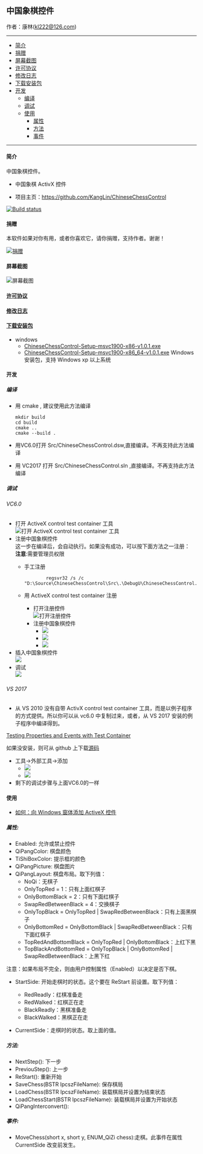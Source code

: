 ## 中国象棋控件

作者：康林(kl222@126.com)

-------------------------

- [简介](#简介)
- [捐赠](#捐赠)
- [屏幕截图](#屏幕截图)
- [许可协议](License.md)
- [修改日志](ChangeLog.md)
- [下载安装包](#下载安装包)
- [开发](#开发)
  + [编译](#编译)
  + [调试](#调试)
  + [使用](#使用)
    - [属性](#属性)
    - [方法](#方法)
    - [事件](#事件)

-------------------------

#### 简介
中国象棋控件。

- 中国象棋 ActivX 控件

- 项目主页：https://github.com/KangLin/ChineseChessControl

[![Build status](https://ci.appveyor.com/api/projects/status/lxs0mxtdl238yrq4?svg=true)](https://ci.appveyor.com/project/KangLin/chinesechesscontrol)

#### 捐赠
本软件如果对你有用，或者你喜欢它，请你捐赠，支持作者。谢谢！

[![捐赠](https://gitee.com/kl222/RabbitCommon/raw/master/Src/Resource/image/Contribute.png "捐赠")](https://github.com/KangLin/RabbitCommon/raw/master/Src/Resource/image/Contribute.png "捐赠")

#### 屏幕截图

![屏幕截图](Documents/Image/ShotScreen.png)

#### [许可协议](License.md)
#### [修改日志](ChangeLog.md)
#### [下载安装包](https://github.com/KangLin/ChineseChessControl/releases/latest)

- windows
    - [ChineseChessControl-Setup-msvc1900-x86-v1.0.1.exe](https://github.com/KangLin/ChineseChessControl/releases/download/v1.0.1/ChineseChessControl-Setup-msvc1900-x86-v1.0.1.exe)
    - [ChineseChessControl-Setup-msvc1900-x86_64-v1.0.1.exe](https://github.com/KangLin/ChineseChessControl/releases/download/v1.0.1/ChineseChessControl-Setup-msvc1900-x86_64-v1.0.1.exe)
  Windows安装包，支持 Windows xp 以上系统

#### 开发

##### 编译
- 用 cmake , 建议使用此方法编译

      mkdir build
      cd build
      cmake ..
      cmake --build .

- 用VC6.0打开 Src/ChineseChessControl.dsw,直接编译。不再支持此方法编译
- 用 VC2017 打开 Src/ChineseChessControl.sln ,直接编译。不再支持此方法编译

##### 调试
###### VC6.0
- 打开 ActiveX control test container 工具  
![打开 ActiveX control test container 工具](Documents/Image/OpenActivexControlTestContainer.png)
- 注册中国象棋控件  
  这一步在编译后，会自动执行。如果没有成功，可以按下面方法之一注册：  
  **注意**:需要管理员权限
  + 手工注册

				regsvr32 /s /c "D:\Source\ChineseChessControl\Src\.\DebugU\ChineseChessControl.ocx" 

  + 用 ActiveX control test container 注册
    - 打开注册控件  
![打开注册控件](Documents/Image/OpenRegisterControl.png)
    - 注册中国象棋控件  
      + ![](Documents/Image/RegisterControl.PNG)
      + ![](Documents/Image/RegisterChineseChessControl.PNG)
      + ![](Documents/Image/RegisteredChineseChessControl.PNG)
- 插入中国象棋控件  
![](Documents/Image/InsertChineseChessControl.PNG)
- 调试  
![](Documents/Image/Debug.PNG)

###### VS 2017

- 从 VS 2010 没有自带 ActivX control test container 工具，而是以例子程序的方式提供。所以你可以从 vc6.0 中复制过来，或者，从 VS 2017 安装的例子程序中编译得到。

[Testing Properties and Events with Test Container](https://docs.microsoft.com/en-us/cpp/mfc/testing-properties-and-events-with-test-container)

如果没安装，则可从 github 上下载[源码](https://github.com/microsoft/VCSamples/tree/master/VC2010Samples/MFC/ole/TstCon)

- 工具->外部工具->添加
  + ![](Documents/Image/OpenActivexControlTestContainerVC2013.png)
  + ![](Documents/Image/AddActivexControlTestContainer.PNG)
- 剩下的调试步骤与上面VC6.0的一样

#### 使用
- [如何：向 Windows 窗体添加 ActiveX 控件](https://docs.microsoft.com/zh-cn/dotnet/framework/winforms/controls/how-to-add-activex-controls-to-windows-forms)

##### 属性:
- Enabled: 允许或禁止控件
- QiPangColor: 棋盘颜色
- TiShiBoxColor: 提示框的颜色
- QiPangPicture: 棋盘图片
- QiPangLayout: 棋盘布局。取下列值：
  + NoQi：无棋子
  + OnlyTopRed = 1：只有上面红棋子
  + OnlyBottomBlack = 2：只有下面红棋子
  + SwapRedBetweenBlack = 4：交换棋子
  + OnlyTopBlack = OnlyTopRed | SwapRedBetweenBlack：只有上面黑棋子
  + OnlyBottomRed = OnlyBottomBlack | SwapRedBetweenBlack：只有下面红棋子
  + TopRedAndBottomBlack = OnlyTopRed |      OnlyBottomBlack：上红下黑
  + TopBlackAndBottomRed = OnlyTopBlack | OnlyBottomRed | SwapRedBetweenBlack：上黑下红

注意：如果布局不完全，则由用户控制属性（Enabled）以决定是否下棋。

- StartSide: 开始走棋时的状态。这个要在 ReStart 前设置。取下列值：
  + RedReadly：红棋准备走
  + RedWalked：红棋正在走
  + BlackReadly：黑棋准备走
  + BlackWalked：黑棋正在走

- CurrentSide：走棋时的状态。取上面的值。

##### 方法:
- NextStep(): 下一步
- PreviouStep(): 上一步
- ReStart(): 重新开始
- SaveChess(BSTR lpcszFileName): 保存棋局
- LoadChess(BSTR lpcszFileName): 装载棋局并设置为结束状态
- LoadChessStart(BSTR lpcszFileName): 装载棋局并设置为开始状态
- QiPangInterconvert():

##### 事件:
- MoveChess(short x, short y, ENUM_QiZi chess):走棋。此事件在属性 CurrentSide 改变前发生。

